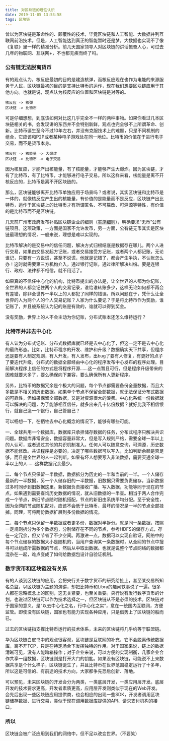 ```yaml
---
title: 对区块链的理性认识
date: 2019-11-05 13:53:58
tags: 区块链
---
```


曾以为区块链是革命性的、颠覆性的技术，毕竟区块链和人工智能、大数据并列互联网前沿技术。但是，人工智能达到真正的智能暂时还是梦，大数据也实现不了像《复联》里一样的精准分析。前几天国家领导人对区块链的讲话振奋人心，可过去几年的物联网、互联网+，不也都无疾而终了吗。

### 公有链无法脱离货币

有的观点认为，核反应最初的目的是建造核弹，而核反应现在也作为电能的来源服务于人民，区块链最初的目的是支持比特币的运作，现在我们想要区块链应用于其他方向。也就是说，观点认为核反应的位置和区块链是对等的。

```
核反应 -> 核弹
区块链 -> 比特币
```

可是仔细想想，到底该如何对比这几乎完全不一样的两种事物。如果你看过几本区块链相关的书，会发现讲的东西并不会特别新鲜，观点也完全够不上所谓革命、创新。比特币诞生至今不过10年左右，并没有克服技术上的难题，只是不同机制的组合，它应该和P2P或者某种电子游戏处在同一地位。比特币的价值在于进行电子交易，而不是货币本身。

```
核反应 -> 核能量 -> 大爆炸
区块链 -> 比特币 -> 电子交易
```

因为核反应，才能产出核能量，有了核能量，才能够产生大爆炸。因为区块链，才有了比特币，有了比特币，才能够进行电子交易。所以这样来看，核能量是离不开核反应的，比特币是离不开区块链的。

那么，区块链能够离开比特币单独应用于场景吗？或者说，其实区块链和比特币是一体的，就像核反应产生出的核能量，有价值的是能量而不是反应，区块链产出比特币，运作于区块链上的比特币才有所谓匿名、不可篡改、可溯源等特性，有价值的是比特币而不是区块链。

几天前广州市政府发布补贴区块链企业的细则（[实施细则](http://www.gz.gov.cn/gzswjk/2.3.6.3/201910/7beb40281dde4fa2beee0da2b16aa6dc.shtml)），明确要求“无币”公有链项目。这项政策，一方面是国家不允许发币，另一方面，公有链无币其实是区块链最理想的情况，一般来说，理想是难以实现的。

比特币解决的是交易中的信任问题，解决方式归根结底是数据存在哪儿。两个人进行交易，如果由交易发起方记账，或者交易接受方记账，或者两个人都记账，无论谁记，只要有一方说谎，甚至不说谎，他就是记错了，都会产生争执，不认账怎么办！这时就需要第三方机构介入，通过银行记账，通过律所解决纠纷。要是连银行、政府、法律都不相信，就不用活了。

如果真的不信任中心化的机构，比特币提出的办法是，让全世界的人都为你记账，全世界的人都会记住两个人的交易记录，谁给谁转账多少，这样无论如何都不再会有差错，除非全世界一半以上的人都犯了同样的错误。所以问题在于，凭什么让全世界的人为两个人的个人交易记账？人家为什么要记？于是将比特币作为奖励，谁记账了，并且被系统认为记的账是有效的，谁就可以得到奖金。

没有奖励，世界上的人不会主动为你记账，分布式账本还怎么维持运行？

### 比特币并非去中心化

有人认为分布式记账、分布式数据库就已经是去中心化了，但这一定不是去中心化的最终形态。比如，比特币程序的开发、维护和升级？数据确实天下共享，但程序还是要有人制定规则，有人开发，有人发布，出bug了要有人修复，有更好的点子了要迭代升级，分布式的数据全部经由中心化的程序发布中心发布的程序处理。目前解决程序上信任的方式是将程序开源……这一点暂且可行，但是程序升级带来的困难就要大多了，要么确保向下兼容，要么确保所有人更新程序。

另外，比特币的数据冗余是个极大的问题，每个节点都需要备份全量数据，而且大多数是不相关的历史数据。如果单个节点不保留全部数据，就无法保证分布式数据的可靠性，但如果保留全部数据，又是对资源很大的浪费。中心化系统一份数据就可以解决的问题，为了能够相互信任，就多出来几十亿份数据？就好比我不相信银行，就自己造一个银行，自己管自己？

可以畅想一下，在牺牲去中心化概念的情况下，能够有哪些可能。

一、全球共用一个数据库，数据库只承担储存数据的任务，分布式程序只解决共识问题。数据库非常安全，数据容量非常大，但是写入规则严格，需要全球一半以上的人认可，或者通过其他的共识机制准入。任何人可以随意查询，可溯源，历史数据不能修改。共识程序是必要的，决定了哪些数据可以写入，比如判断余额是否足够，而且是全世界的人一起判断，如果有坏人想要写入非法数据，需要买通全球一半以上的人……这样数据冗余最少。

二、每个节点只保留一半数据，数据拆分为历史的一半和当前的一半。一个人储存最新的一半数据，另一个人储存旧的一半数据，旧数据只需要负责储存，当新数据过多时同步到旧数据这里。新数据负责接收广播、写入数据，功能等同于现在的节点，如果遇到需要查询历史数据的情况，就从旧数据的一半查。相当于两人合作完成一个节点，新旧节点随时随机搭配，节点的新旧由系统平均分配。至于安全性，因为全网的节点随机配对，应该不会低于比特币，最坏的情况是一半的节点全部挂掉。同理，可将两份数据扩展到多份数据的情况。

三、每个节点只保留一半数据或者更多份，数据对半拆分。就是同一条数据，按照一定规则拆分为多个数据包，分别储存在不同的节点，参考HDFS的储存方式，存在一定冗余，但又节省了不少空间。再激进一点，数据可以实现自验证，网络中的每个节点储存的数据大小是随机的，当用户查询某一条数据时，从全网的节点中搜寻可以组成所需数据的节点，然后从中取出数据。也就是说整个节点网络的数据都混杂在一起，难点变成了如何给数据包设计自验证机制。

### 数字货币和区块链没有关系

有的人谈到区块链的应用，会把央行关于数字货币的研究给扯上，甚至某交易所知名总监，以区块链为主题的演讲，却把比特币和Libra的趣闻轶事说了一遍。很多人都在忽略概念上的区别，这无关紧要，也至关重要。央行说有发行数字货币的计划，也说过区块链可以作为技术选择之一，但区块链从不是必须的技术。区块链对于国家的意义，是“以去中心化之名，行中心化之实”，意在一统国内互联网，方便监管。即使没有区块链，国家也有能力实现各种应用，只是借势上了区块链的船而已。

过去的区块链指支撑比特币运行的技术体系，未来的区块链将几乎约等于联盟链。

华为区块链白皮书中的观点很客观，区块链是互联网的补充，它不会脱离传统数据库，离不开TCP，只是在特定场合下发挥独特的作用。对于国家来说，链上的数据清晰可见，没有人能暗箱操作；对于企业来说，可以方便的实现制衡，几家企业合作共享一组数据，区块链则是打开大门的钥匙。如果没有区块链，可能说不上来数据共享是个什么样子，区块链诞生了，并且比特币在世界范围稳定运行了十多年，所以这是可信的、有前途的技术方向，大家都争先恐后创新、落地。

可以预见，未来区块链的开发会分为两类，一类底层开发，一类应用层开发。底层开发的技术要求更高，开发者素质更高，应用层开发则类似于现在的Web开发。会先后出现一些区块链应用提供商，也会相应的出现一些SDK，开发者调用区块链储存数据、进行交易，类似于现在调用数据库提供的API、请求支付机构的接口。

### 所以

区块链会被广泛应用到我们的网络中，但不足以改变世界。（不要笑）
